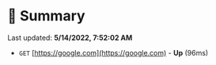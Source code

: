 # 📖 Summary
Last updated: **5/14/2022, 7:52:02 AM**

- `GET` [https://google.com](https://google.com) - **Up** (96ms)
